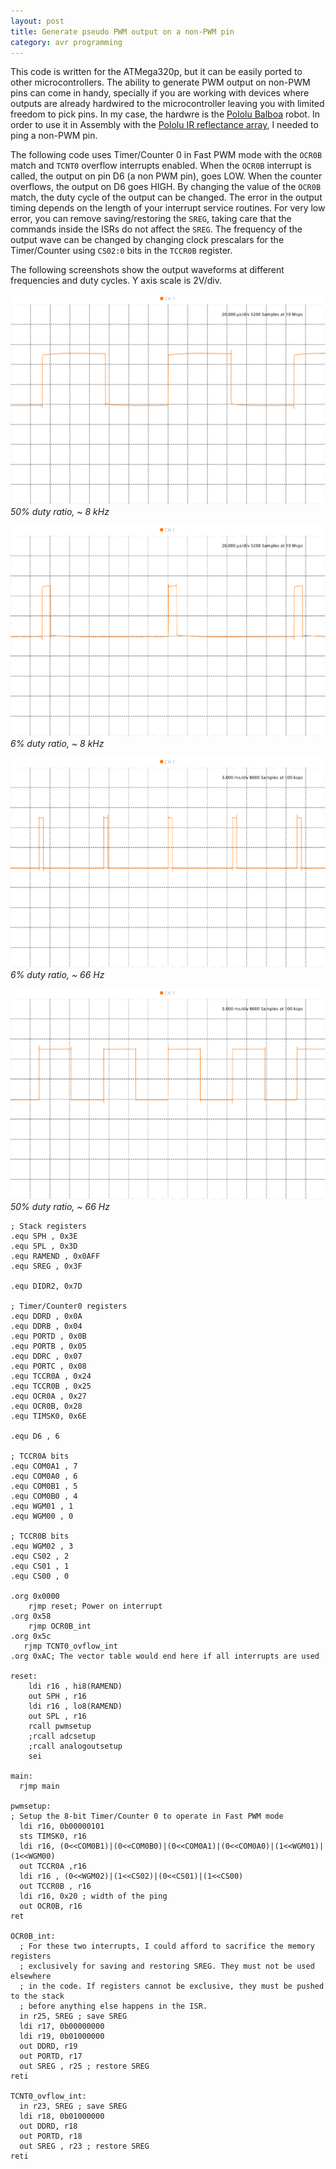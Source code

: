 ```yaml
---
layout: post
title: Generate pseudo PWM output on a non-PWM pin
category: avr programming
---
```

This code is written for the ATMega320p, but it can be easily ported to other microcontrollers. The ability to generate PWM output on non-PWM pins can come in handy, specially if you are working with devices where outputs are already hardwired to the microcontroller leaving you with limited freedom to pick pins. In my case, the hardwre is the [Pololu Balboa](https://www.pololu.com/product/3575) robot. In order to use it in Assembly with the [Pololu IR reflectance array](https://www.pololu.com/docs/0J13), I needed to ping a non-PWM pin. 

The following code uses Timer/Counter 0 in Fast PWM mode with the `OCR0B` match and `TCNT0` overflow interrupts enabled. When the `OCR0B` interrupt is called, the output on pin D6 (a non PWM pin), goes LOW. When the counter overflows, the output on D6 goes HIGH. By changing the value of the `OCR0B` match, the duty cycle of the output can be changed. The error in the output timing depends on the length of your interrupt service routines. For very low error, you can remove saving/restoring the `SREG`, taking care that the commands inside the ISRs do not affect the `SREG`. The frequency of the output wave can be changed by changing clock prescalars for the Timer/Counter using `CS02:0` bits in the `TCCR0B` register.

<!-- Going to add some stuff here with RPi, Arduino etc. 

* Plant videos

```shell
sudo ffmpeg -framerate 16 -pattern_type glob -i '2017-04-28_*.jpg' 
-vf drawtext="fontfile=/Library/Fonts/Arial.ttf: text='%{eif\:n*5\:d\:3} mins after 5 AM': 
fontcolor=black:fontsize=100:shadowcolor=black" output.mp4
```

Probably need to upload video to youtube first.

* Janky Cat

* Wall spectrum analyzer

* Clockform

* Weather clock
* Raspicam helper for puzzle building


<dl>
<h1>processing</h1>

  <head>
      <title>Processing.js Test</title>
      <script src="../assets/processing.min.js"></script>
  </head>
  <body>
      <h1>Processing.js Test</h1>
      <p>This is my first Processing.js web-based sketch:</p>
     <canvas data-processing-sources="../assets/clockForm.pde"></canvas>
 </body>
</dl> -->

The following screenshots show the output waveforms at different frequencies and duty cycles. Y axis scale is 2V/div.

![](/assets/50fast.png)
*50% duty ratio, ~ 8 kHz*

![](/assets/6fast.png)
*6% duty ratio, ~ 8 kHz*

![](/assets/6slow.png)
*6% duty ratio, ~ 66 Hz*

![](/assets/50slow.png)
*50% duty ratio, ~ 66 Hz*

```
; Stack registers
.equ SPH , 0x3E
.equ SPL , 0x3D
.equ RAMEND , 0x0AFF
.equ SREG , 0x3F

.equ DIDR2, 0x7D

; Timer/Counter0 registers
.equ DDRD , 0x0A
.equ DDRB , 0x04
.equ PORTD , 0x0B
.equ PORTB , 0x05
.equ DDRC , 0x07
.equ PORTC , 0x08
.equ TCCR0A , 0x24
.equ TCCR0B , 0x25
.equ OCR0A , 0x27
.equ OCR0B, 0x28
.equ TIMSK0, 0x6E

.equ D6 , 6

; TCCR0A bits
.equ COM0A1 , 7
.equ COM0A0 , 6
.equ COM0B1 , 5
.equ COM0B0 , 4
.equ WGM01 , 1
.equ WGM00 , 0

; TCCR0B bits
.equ WGM02 , 3
.equ CS02 , 2
.equ CS01 , 1
.equ CS00 , 0

.org 0x0000
    rjmp reset; Power on interrupt 
.org 0x58
    rjmp OCR0B_int
.org 0x5c
   rjmp TCNT0_ovflow_int 
.org 0xAC; The vector table would end here if all interrupts are used

reset:
    ldi r16 , hi8(RAMEND)
    out SPH , r16
    ldi r16 , lo8(RAMEND)
    out SPL , r16
    rcall pwmsetup
    ;rcall adcsetup
    ;rcall analogoutsetup
    sei

main:
  rjmp main

pwmsetup:
; Setup the 8-bit Timer/Counter 0 to operate in Fast PWM mode
  ldi r16, 0b00000101
  sts TIMSK0, r16
  ldi r16, (0<<COM0B1)|(0<<COM0B0)|(0<<COM0A1)|(0<<COM0A0)|(1<<WGM01)|(1<<WGM00)
  out TCCR0A ,r16
  ldi r16 , (0<<WGM02)|(1<<CS02)|(0<<CS01)|(1<<CS00)
  out TCCR0B , r16
  ldi r16, 0x20 ; width of the ping
  out OCR0B, r16
ret

OCR0B_int:
  ; For these two interrupts, I could afford to sacrifice the memory registers 
  ; exclusively for saving and restoring SREG. They must not be used elsewhere 
  ; in the code. If registers cannot be exclusive, they must be pushed to the stack 
  ; before anything else happens in the ISR.
  in r25, SREG ; save SREG
  ldi r17, 0b00000000
  ldi r19, 0b01000000
  out DDRD, r19
  out PORTD, r17
  out SREG , r25 ; restore SREG
reti

TCNT0_ovflow_int:
  in r23, SREG ; save SREG
  ldi r18, 0b01000000
  out DDRD, r18
  out PORTD, r18         
  out SREG , r23 ; restore SREG
reti

```